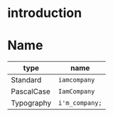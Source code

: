 # introduction

# Name
| type | name |
|-----|-----|
|Standard|`iamcompany`|
|PascalCase|`IamCompany`|
|Typography|`i'm_company;`|
